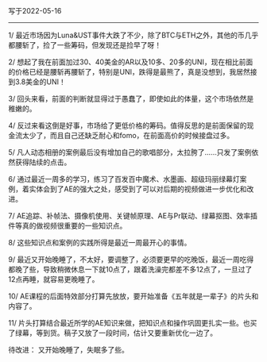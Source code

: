 写于2022-05-16

-----

1/ 最近市场因为Luna&UST事件大跌了不少，除了BTC与ETH之外，其他的币几乎都腰斩了，捡了一些筹码，但发现还是捡早了呀！

2/ 想起了我在前面加过30、40美金的AR以及10多、20多的UNI，现在相比前面的价格已经是腰斩再腰斩了，特别是UNI，跌得是最熊了，真是没想到，我居然接到3.8美金的UNI！

3/ 回头来看，前面的判断就显得过于愚蠢了，即使如此的体量，这个市场依然是稚嫩的。

4/ 反过来看这倒是好事，市场给了更低价格的筹码。值得反思的是前面保留的现金流太少了，而且自己还缺乏耐心和fomo，在前面高价的时候接盘过多。

5/ 凡人动态相册的案例最后没有增加自己的歌唱部分，太拉胯了……只发了案例依然获得陆续的点击。

6/ 通过最近一周多的学习，练习了百发百中魔术、水墨画、超级玛丽绿幕灯案例，着实体会到了AE的强大之处，感受到了可以对后期的视频做进一步优化和改进。

7/ AE追踪、补帧法、摄像机使用、关键帧原理、AE与Pr联动、绿幕抠图、效率插件等真的做视频很重要的一些知识点。

8/ 这些知识点和案例的实践所得是最近一周最开心的事情。

9/ 最近又开始晚睡了，不太好，要调整了，必须要更早的吃晚饭，最近一周吃得都晚了些，导致稍微休息一下就10点了，跟着洗澡完都差不多12点了，一旦过了12点再睡，就容易更晚睡了。

10/ AE课程的后面特效部分打算先放放，要开始准备《五年就是一辈子》的片头和内容了。

11/ 片头打算结合最近所学的AE知识来做，把知识点和操作巩固更扎实一些。也买了绿幕，等到货。稿子又放了一段时间，估计又要重新优化一边了。


待改进：
又开始晚睡了，失眠多了些。

